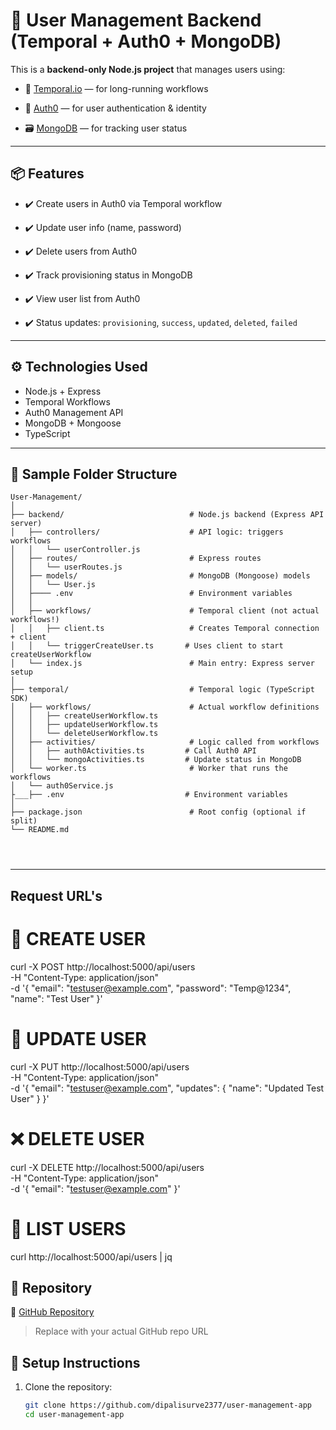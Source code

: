 # 🧩 User Management Backend (Temporal + Auth0 + MongoDB)

This is a **backend-only Node.js project** that manages users using:

- 🔁 [Temporal.io](https://temporal.io/) — for long-running workflows

- 🔐 [Auth0](https://auth0.com/) — for user authentication & identity

- 🗃️ [MongoDB](https://www.mongodb.com/) — for tracking user status

---

## 📦 Features

- ✔️ Create users in Auth0 via Temporal workflow

- ✔️ Update user info (name, password)

- ✔️ Delete users from Auth0

- ✔️ Track provisioning status in MongoDB

- ✔️ View user list from Auth0

- ✔️ Status updates: `provisioning`, `success`, `updated`, `deleted`, `failed`

---

## ⚙️ Technologies Used

- Node.js + Express
- Temporal Workflows
- Auth0 Management API
- MongoDB + Mongoose
- TypeScript

---


## 📂 Sample Folder Structure

```
User-Management/
│
├── backend/                            # Node.js backend (Express API server)
│   ├── controllers/                    # API logic: triggers workflows
│   │   └── userController.js
│   ├── routes/                         # Express routes
│   │   └── userRoutes.js
│   ├── models/                         # MongoDB (Mongoose) models
│   │   └── User.js
│   ├──── .env                          # Environment variables
│   │   
│   ├── workflows/                      # Temporal client (not actual workflows!)
│   │   ├── client.ts                   # Creates Temporal connection + client
│   │   └── triggerCreateUser.ts       # Uses client to start createUserWorkflow
│   └── index.js                        # Main entry: Express server setup
│
├── temporal/                           # Temporal logic (TypeScript SDK)
│   ├── workflows/                      # Actual workflow definitions
│   │   ├── createUserWorkflow.ts
│   │   ├── updateUserWorkflow.ts
│   │   └── deleteUserWorkflow.ts
│   ├── activities/                     # Logic called from workflows
│   │   ├── auth0Activities.ts         # Call Auth0 API
│   │   └── mongoActivities.ts         # Update status in MongoDB
│   └── worker.ts                       # Worker that runs the workflows
│   └── auth0Service.js
├___├── .env                           # Environment variables
│                               
├── package.json                        # Root config (optional if split)
└── README.md




```

---



## Request URL's


# 📩 CREATE USER
curl -X POST http://localhost:5000/api/users \
  -H "Content-Type: application/json" \
  -d '{
    "email": "testuser@example.com",
    "password": "Temp@1234",
    "name": "Test User"
  }'

# 🔁 UPDATE USER
curl -X PUT http://localhost:5000/api/users \
  -H "Content-Type: application/json" \
  -d '{
    "email": "testuser@example.com",
    "updates": {
      "name": "Updated Test User"
    }
  }'


  # ❌ DELETE USER
curl -X DELETE http://localhost:5000/api/users \
  -H "Content-Type: application/json" \
  -d '{
    "email": "testuser@example.com"
  }'


# 📃 LIST USERS
curl http://localhost:5000/api/users | jq




## 📁 Repository

🔗 [GitHub Repository](https://github.com/dipalisurve2377/user-management-app)

> Replace with your actual GitHub repo URL


## 🏁 Setup Instructions

1. Clone the repository:
   ```bash
   git clone https://github.com/dipalisurve2377/user-management-app
   cd user-management-app
